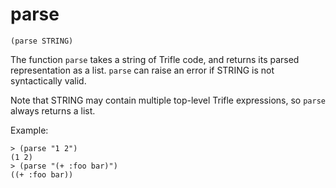 # parse

`(parse STRING)`

The function `parse` takes a string of Trifle code, and returns its
parsed representation as a list. `parse` can raise an error if STRING
is not syntactically valid.

Note that STRING may contain multiple top-level Trifle expressions, so
`parse` always returns a list.

Example:

    > (parse "1 2")
    (1 2)
    > (parse "(+ :foo bar)")
    ((+ :foo bar))
